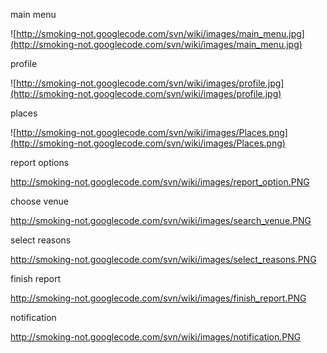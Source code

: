 main menu

![http://smoking-not.googlecode.com/svn/wiki/images/main_menu.jpg](http://smoking-not.googlecode.com/svn/wiki/images/main_menu.jpg)

profile

![http://smoking-not.googlecode.com/svn/wiki/images/profile.jpg](http://smoking-not.googlecode.com/svn/wiki/images/profile.jpg)

places

![http://smoking-not.googlecode.com/svn/wiki/images/Places.png](http://smoking-not.googlecode.com/svn/wiki/images/Places.png)

report options

http://smoking-not.googlecode.com/svn/wiki/images/report_option.PNG

choose venue

http://smoking-not.googlecode.com/svn/wiki/images/search_venue.PNG

select reasons

http://smoking-not.googlecode.com/svn/wiki/images/select_reasons.PNG

finish report

http://smoking-not.googlecode.com/svn/wiki/images/finish_report.PNG

notification

http://smoking-not.googlecode.com/svn/wiki/images/notification.PNG